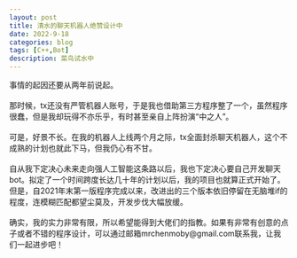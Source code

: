 ```yaml
---
layout: post
title: 清水的聊天机器人绝赞设计中
date: 2022-9-18
categories: blog
tags: [C++,Bot]
description: 菜鸟试水中
---
```

<article>
    事情的起因还要从两年前说起。<br><br>
    那时候，tx还没有严管机器人账号，于是我也借助第三方程序整了一个，虽然程序很蠢，但是我却玩得不亦乐乎，有时甚至亲自上阵扮演“中之人”。<br><br>
    可是，好景不长。在我的机器人上线两个月之际，tx全面封杀聊天机器人，这个不成熟的计划也就此下马，但我仍心有不甘。<br><br>
    自从我下定决心未来走向强人工智能这条路以后，我也下定决心要自己开发聊天bot。拟定了一个时间跨度长达几十年的计划以后，我的项目也就算正式开始了。但是，自2021年末第一版程序完成以来，改进出的三个版本依旧停留在无脑堆if的程度，连模糊匹配都望尘莫及，开发步伐大幅放缓。<br><br>
    确实，我的实力非常有限，所以希望能得到大佬们的指教。如果有非常有创意的点子或者不错的程序设计，可以通过邮箱mrchenmoby@gmail.com联系我，让我们一起进步吧！
</article>